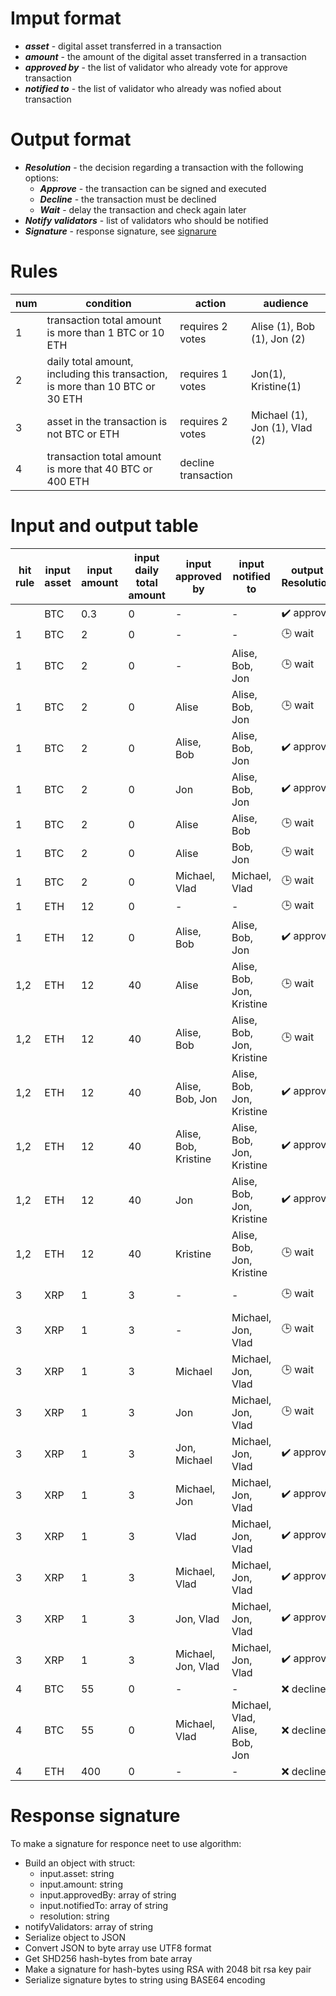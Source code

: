 # Imput format

* ___asset___ - digital asset transferred in a transaction
* ___amount___ - the amount of the digital asset transferred in a transaction
* ___approved by___ - the list of validator who already vote for approve transaction
* ___notified to___ - the list of validator who already was nofied about transaction

# Output format

* ___Resolution___ - the decision regarding a transaction with the following options: 
  * ___Approve___ - the transaction can be signed and executed
  * ___Decline___ - the transaction must be declined
  * ___Wait___ - delay the transaction and check again later
* ___Notify validators___ - list of validators who should be notified
* ___Signature___ - response signature, see [signarure](#sign)

# Rules

num | condition | action | audience
--- | --------- | ------ | --------
1 | transaction total amount is more than 1 BTC or 10 ETH | requires 2 votes | Alise (1), Bob (1), Jon (2)
2 | daily total amount, including this transaction, is more than 10 BTC or 30 ETH | requires 1 votes | Jon(1), Kristine(1)
3 | asset in the transaction is not BTC or ETH | requires 2 votes | Michael (1), Jon (1), Vlad (2)
4 | transaction total amount is more that 40 BTC or 400 ETH| decline transaction | 


# Input and output table

hit rule | input<br>asset | input<br>amount | input<br>daily total amount | input<br>approved by | input<br>notified to | output<br>Resolution | output<br>Notify_validators 
-------- | -------------- | --------------- | --------------------------- | -------------------- | -------------------- | -------------------- | ---------------------------
| | BTC | 0.3 | 0 | - | - | :heavy_check_mark: approve | -
1 | BTC | 2 | 0 | - | - | :clock3: wait | Alise, Bob, Jon
1 | BTC | 2 | 0 | - | Alise, Bob, Jon | :clock3: wait | -
1 | BTC | 2 | 0 | Alise | Alise, Bob, Jon | :clock3: wait | -
1 | BTC | 2 | 0 | Alise, Bob | Alise, Bob, Jon | :heavy_check_mark: approve | -
1 | BTC | 2 | 0 | Jon | Alise, Bob, Jon | :heavy_check_mark: approve | -
1 | BTC | 2 | 0 | Alise | Alise, Bob | :clock3: wait | Jon
1 | BTC | 2 | 0 | Alise | Bob, Jon | :clock3: wait | Alise
1 | BTC | 2 | 0 | Michael, Vlad | Michael, Vlad | :clock3: wait | Alise, Bob, Jon
1 | ETH | 12 | 0 | - | - | :clock3: wait | Alise, Bob, Jon
1 | ETH | 12 | 0 | Alise, Bob | Alise, Bob, Jon | :heavy_check_mark: approve | -
1,2 | ETH | 12 | 40 | Alise | Alise, Bob, Jon, Kristine | :clock3: wait | -
1,2 | ETH | 12 | 40 | Alise, Bob | Alise, Bob, Jon, Kristine | :clock3: wait | -
1,2 | ETH | 12 | 40 | Alise, Bob, Jon | Alise, Bob, Jon, Kristine | :heavy_check_mark: approve | -
1,2 | ETH | 12 | 40 | Alise, Bob, Kristine | Alise, Bob, Jon, Kristine | :heavy_check_mark: approve | -
1,2 | ETH | 12 | 40 | Jon | Alise, Bob, Jon, Kristine | :heavy_check_mark: approve | -
1,2 | ETH | 12 | 40 | Kristine | Alise, Bob, Jon, Kristine | :clock3: wait | -
3 | XRP | 1 | 3 | - | - | :clock3: wait | Michael, Jon, Vlad
3 | XRP | 1 | 3 | - | Michael, Jon, Vlad | :clock3: wait | -
3 | XRP | 1 | 3 | Michael | Michael, Jon, Vlad | :clock3: wait | -
3 | XRP | 1 | 3 | Jon | Michael, Jon, Vlad | :clock3: wait | -
3 | XRP | 1 | 3 | Jon, Michael | Michael, Jon, Vlad | :heavy_check_mark: approve | -
3 | XRP | 1 | 3 | Michael, Jon | Michael, Jon, Vlad | :heavy_check_mark: approve | -
3 | XRP | 1 | 3 | Vlad | Michael, Jon, Vlad | :heavy_check_mark: approve | -
3 | XRP | 1 | 3 | Michael, Vlad | Michael, Jon, Vlad | :heavy_check_mark: approve | -
3 | XRP | 1 | 3 | Jon, Vlad | Michael, Jon, Vlad | :heavy_check_mark: approve | -
3 | XRP | 1 | 3 | Michael, Jon, Vlad | Michael, Jon, Vlad | :heavy_check_mark: approve | -
4 | BTC | 55 | 0 | - | - | :x: decline | -
4 | BTC | 55 | 0 | Michael, Vlad | Michael, Vlad, Alise, Bob, Jon | :x: decline | -
4 | ETH | 400 | 0 | - | - | :x: decline | -


# <a href="sign"></a> Response signature 

To make a signature for responce neet to use algorithm:
* Build an object with struct:
  * input.asset: string
  * input.amount: string
  * input.approvedBy: array of string
  * input.notifiedTo: array of string
  * resolution: string
* notifyValidators: array of string
* Serialize object to JSON
* Convert JSON to byte array use UTF8 format
* Get SHD256 hash-bytes from bate array
* Make a signature for hash-bytes using RSA with 2048 bit rsa key pair
* Serialize signature bytes to string using BASE64 encoding














